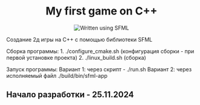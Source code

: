 <div align="center">
    <h1>My first game on C++</h1>
    <img alt="Written using SFML" src="https://img.shields.io/badge/written%20using%20-%20SFML-222222?style=for-the-badge&logo=SFML&logoColor=8CC445&color=222222&link=https%3A%2F%2Fwww.sfml-dev.org%2F">
</div>

Создание 2д игры на С++ с помощью библиотеки SFML

Сборка программы:
    1. ./configure_cmake.sh     (конфигурация сборки - при первой установке проекта)
    2. ./linux_build.sh         (сборка)

Запуск программы:
    Вариант 1: через скрипт - ./run.sh
    Вариант 2: через исполняемый файл ./build/bin/sfml-app

## Начало разработки - 25.11.2024

